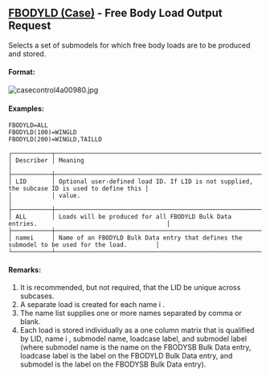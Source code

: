 ## [FBODYLD (Case)](https://nexus.hexagon.com/documentationcenter/bundle/MSC_Nastran_2022.4/page/Nastran_Combined_Book/qrg/casecontrol4a/TOC.FBODYLD.Case.xhtml) - Free Body Load Output Request

Selects a set of submodels for which free body loads are to be produced and stored.

#### Format:

![casecontrol4a00980.jpg](https://help-be.hexagonmi.com/bundle/MSC_Nastran_2022.4/page/Nastran_Combined_Book/qrg/casecontrol4a/../../../assets/casecontrol4a00980.jpg?_LANG=enus)  

#### Examples:

```nastran
FBODYLD=ALL 
FBODYLD(100)=WINGLD 
FBODYLD(200)=WINGLD,TAILLD
```

```text
┌───────────┬──────────────────────────────────────────────────────────────────────────────────────────────┐
│ Describer │ Meaning                                                                                      │
├───────────┼──────────────────────────────────────────────────────────────────────────────────────────────┤
│ LID       │ Optional user-defined load ID. If LID is not supplied, the subcase ID is used to define this │
│           │ value.                                                                                       │
├───────────┼──────────────────────────────────────────────────────────────────────────────────────────────┤
│ ALL       │ Loads will be produced for all FBODYLD Bulk Data entries.                                    │
├───────────┼──────────────────────────────────────────────────────────────────────────────────────────────┤
│ namei     │ Name of an FBODYLD Bulk Data entry that defines the submodel to be used for the load.        │
└───────────┴──────────────────────────────────────────────────────────────────────────────────────────────┘
```

#### Remarks:

1. It is recommended, but not required, that the LID be unique across subcases.
2. A separate load is created for each name i .
3. The name list supplies one or more names separated by comma or blank.
4. Each load is stored individually as a one column matrix that is qualified by LID, name i , submodel name, loadcase label, and submodel label (where submodel name is the name on the FBODYSB Bulk Data entry, loadcase label is the label on the FBODYLD Bulk Data entry, and submodel is the label on the FBODYSB Bulk Data entry).
